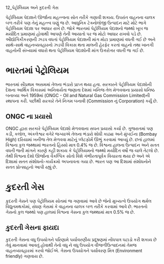 12_પેટ્રોલિયમ અને કુદરતી ગેસ

પેટ્રોલિયમ પેદાશને ઊર્જાના મહત્ત્વના સોત તરીકે ગણાવી શકાય. ઉપરાંત વાહનના ચાલક બળ તરીકે પણ તેનું મહત્ત્વ ઘણું જ છે. આધુનિક ટેક્નોલોજી ઉત્પાદન માટે મોટે ભાગે પેટ્રોલિયમ પેદાશ પર આધાર રાખે છે. જોકે ભારતમાં પેટ્રોલિયમ પેદાશનો જથ્થો ખૂબ જ મર્યાદિત પ્રમાણમાં હોવાથી આપણે તેની આયાતો પર જ મોટો આધાર રાખવો પડે છે. ઔદ્યોગિકીકરણની ઝડપ વધતાં પેટ્રોલિયમ પેદાશની માંગ મોટા પ્રમાણમાં વધતી ગઈ છે અને સાથે-સાથે વાહનવ્યવહારનો ઝડપી વિકાસ થતા માલની હેરફેર કરતાં વાહનો તથા ખાનગી વાહનોની સંખ્યામાં વધારો થતા પેટ્રોલિયમ પેદાશોની માંગ ઉત્તરોત્તર વધતી જ ગઈ છે.

# ભારતમાં પેટ્રોલિયમ

ભારતમાં સૌપ્રથમ અસમમાં તેલના ભંડારો પ્રાપ્ત થયા હતા. સરકારને પેટ્રોલિયમ પેદાશોની દેશના આર્થિક વિકાસમાં અનિવાર્યતા જણાતા દેશમાં ખનિજ તેલ મેળવવાના પ્રયાસો ધનિષ્ઠ બનાવ્યા અને 1959માં (ONGC - Oil and Natural Gas Commission Limited)ની સ્થાપના કરી. પછીથી સરકારે તેને નિગમ બનાવી (Commission નું Corporation) કર્યું છે.

## ONGC ના પ્રયાસો

ONGC દ્વારા સરકારે પેટ્રોલિયમ પેદાશો મેળવવાના સઘન પ્રયાસો કર્યા છે. ગુજરાતમાં પણ કડી, કલોલ, અંકલેશ્વર વગેરે જગ્યાએ તેલના ભંડારો શોધી કાઢ્યા અને મુંબઈના (Bombay High) દરિયામાં ખનીજ તેલ મેળવવા માટેનું પ્લેટફોર્મ ઊભું કરવામાં આવ્યું છે. છતાં હાલમાં વિશ્વના કુલ જથ્થામાં ભારતનો હિસ્સો માત્ર 0.4% જ છે. વિશ્વના હાલના ઉત્પાદન અને સતત વધતી જતી માંગને કારણે કહી શકાય કે પેટ્રોલિયમનો જથ્થો મર્યાદિત વર્ષો જ ચાલે તેટલો છે. તેથી વિશ્વના દેશો ઊર્જાના વૈકલ્પિક સોતો વિશે ગંભીરતાપૂર્વક વિચારતા થયા છે અને એ દિશામાં સતત સંશોધનો-કાર્યક્રમો અપનાવતા ગયા છે. ભારત પણ આ દિશામાં સંશોધનોને સતત પ્રોત્સાહનો આપી રહ્યું છે.

# કુદરતી ગેસ

કુદરતી ગેસને પણ પેટ્રોલિયમ સોતમાં જ ગણવામાં આવે છે જેનો મુખ્યત્વે ઉપયોગ થર્મલ વિદ્યુતમથકોમાં, રાંધણ ગેસમાં કે વાહનના ચાલક બળ તરીકે કરવામાં આવે છે. ભારતનો ગેસનો કુલ જથ્થો પણ હાલમાં વિશ્વના ગેસના કુલ જથ્થામાં માત્ર 0.5% જ છે.

## કુદરતી ગેસના ફાયદા

કુદરતી ગેસના વધુ ઉપયોગને પરિણામે પર્યાવરણીય પ્રદૂષણમાં નોંધપાત્ર ઘટાડો કરી શકાય છે તેવું માનવામાં આવતું હોવાથી તેનો વધુ ને વધુ ઉપયોગ વીજળીઉત્પાદનમાં તેમજ વાહનવ્યવહારમાં કરવો જોઈએ. ગેસના ઉપયોગને પર્યાવરણ મિત્ર (Environment friendly) ગણવાય છે.
